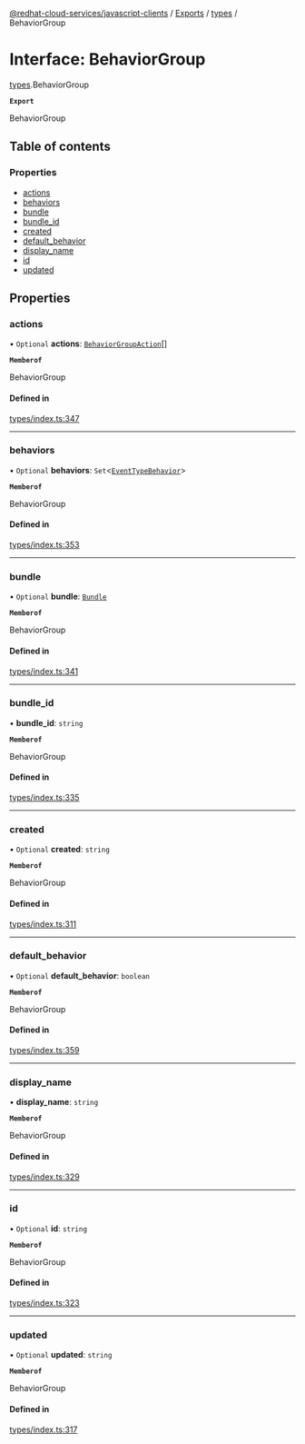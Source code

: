 [@redhat-cloud-services/javascript-clients](../README.md) / [Exports](../modules.md) / [types](../modules/types.md) / BehaviorGroup

# Interface: BehaviorGroup

[types](../modules/types.md).BehaviorGroup

**`Export`**

BehaviorGroup

## Table of contents

### Properties

- [actions](types.BehaviorGroup.md#actions)
- [behaviors](types.BehaviorGroup.md#behaviors)
- [bundle](types.BehaviorGroup.md#bundle)
- [bundle\_id](types.BehaviorGroup.md#bundle_id)
- [created](types.BehaviorGroup.md#created)
- [default\_behavior](types.BehaviorGroup.md#default_behavior)
- [display\_name](types.BehaviorGroup.md#display_name)
- [id](types.BehaviorGroup.md#id)
- [updated](types.BehaviorGroup.md#updated)

## Properties

### actions

• `Optional` **actions**: [`BehaviorGroupAction`](types.BehaviorGroupAction.md)[]

**`Memberof`**

BehaviorGroup

#### Defined in

[types/index.ts:347](https://github.com/RedHatInsights/javascript-clients/blob/main/packages/notifications/types/index.ts#L347)

___

### behaviors

• `Optional` **behaviors**: `Set`\<[`EventTypeBehavior`](types.EventTypeBehavior.md)\>

**`Memberof`**

BehaviorGroup

#### Defined in

[types/index.ts:353](https://github.com/RedHatInsights/javascript-clients/blob/main/packages/notifications/types/index.ts#L353)

___

### bundle

• `Optional` **bundle**: [`Bundle`](types.Bundle.md)

**`Memberof`**

BehaviorGroup

#### Defined in

[types/index.ts:341](https://github.com/RedHatInsights/javascript-clients/blob/main/packages/notifications/types/index.ts#L341)

___

### bundle\_id

• **bundle\_id**: `string`

**`Memberof`**

BehaviorGroup

#### Defined in

[types/index.ts:335](https://github.com/RedHatInsights/javascript-clients/blob/main/packages/notifications/types/index.ts#L335)

___

### created

• `Optional` **created**: `string`

**`Memberof`**

BehaviorGroup

#### Defined in

[types/index.ts:311](https://github.com/RedHatInsights/javascript-clients/blob/main/packages/notifications/types/index.ts#L311)

___

### default\_behavior

• `Optional` **default\_behavior**: `boolean`

**`Memberof`**

BehaviorGroup

#### Defined in

[types/index.ts:359](https://github.com/RedHatInsights/javascript-clients/blob/main/packages/notifications/types/index.ts#L359)

___

### display\_name

• **display\_name**: `string`

**`Memberof`**

BehaviorGroup

#### Defined in

[types/index.ts:329](https://github.com/RedHatInsights/javascript-clients/blob/main/packages/notifications/types/index.ts#L329)

___

### id

• `Optional` **id**: `string`

**`Memberof`**

BehaviorGroup

#### Defined in

[types/index.ts:323](https://github.com/RedHatInsights/javascript-clients/blob/main/packages/notifications/types/index.ts#L323)

___

### updated

• `Optional` **updated**: `string`

**`Memberof`**

BehaviorGroup

#### Defined in

[types/index.ts:317](https://github.com/RedHatInsights/javascript-clients/blob/main/packages/notifications/types/index.ts#L317)
